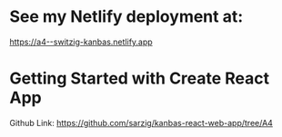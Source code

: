 # See my Netlify deployment at:
https://a4--switzig-kanbas.netlify.app

# Getting Started with Create React App
Github Link: https://github.com/sarzig/kanbas-react-web-app/tree/A4
